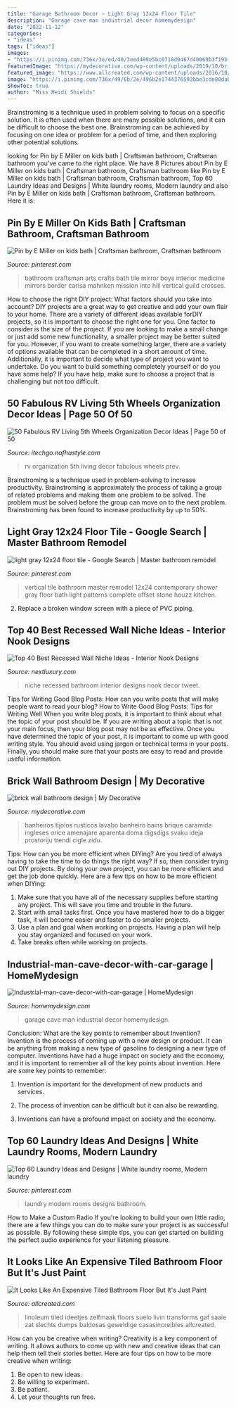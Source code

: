 ```yaml
---
title: "Garage Bathroom Decor ~ Light Gray 12x24 Floor Tile"
description: "Garage cave man industrial decor homemydesign"
date: "2022-11-12"
categories:
- "ideas"
tags: ["ideas"]
images:
- "https://i.pinimg.com/736x/3e/ed/40/3eed409e5bc0718d9467d40069b3f19b--modern-laundry-rooms-bathroom-laundry.jpg"
featuredImage: "https://mydecorative.com/wp-content/uploads/2019/10/brick-wall-bathroom-design.jpg"
featured_image: "https://www.allcreated.com/wp-content/uploads/2016/10/desktop-1474897883.jpg"
image: "https://i.pinimg.com/736x/49/6b/2e/496b2e1744376593bbe3cde80dabe2bc.jpg"
ShowToc: true
author: "Miss Heidi Shields"
---
```



Brainstroming is a technique used in problem solving to focus on a specific solution. It is often used when there are many possible solutions, and it can be difficult to choose the best one. Brainstroming can be achieved by focusing on one idea or problem for a period of time, and then exploring other potential solutions.

	

		
looking for Pin by E Miller on kids bath | Craftsman bathroom, Craftsman bathroom you've came to the right place. We have 8 Pictures about Pin by E Miller on kids bath | Craftsman bathroom, Craftsman bathroom like Pin by E Miller on kids bath | Craftsman bathroom, Craftsman bathroom, Top 60 Laundry Ideas and Designs | White laundry rooms, Modern laundry and also Pin by E Miller on kids bath | Craftsman bathroom, Craftsman bathroom. Here it is:
		
    
## Pin By E Miller On Kids Bath | Craftsman Bathroom, Craftsman Bathroom

<img loading=lazy src="https://i.pinimg.com/736x/49/6b/2e/496b2e1744376593bbe3cde80dabe2bc.jpg" onerror="this.onerror=null;this.src='https://tse1.mm.bing.net/th?id=OIP.OJxf7A480nj_feN-owL2nQHaLH&amp;pid=15.1';" alt="Pin by E Miller on kids bath | Craftsman bathroom, Craftsman bathroom">

_Source: pinterest.com_

>bathroom craftsman arts crafts bath tile mirror boys interior medicine mirrors border carisa mahnken mission into hill vertical guild crosses. 

	

How to choose the right DIY project: What factors should you take into account?
DIY projects are a great way to get creative and add your own flair to your home. There are a variety of different ideas available forDIY projects, so it is important to choose the right one for you. One factor to consider is the size of the project. If you are looking to make a small change or just add some new functionality, a smaller project may be better suited for you. However, if you want to create something larger, there are a variety of options available that can be completed in a short amount of time. Additionally, it is important to decide what type of project you want to undertake. Do you want to build something completely yourself or do you have some help? If you have help, make sure to choose a project that is challenging but not too difficult.

    
## 50 Fabulous RV Living 5th Wheels Organization Decor Ideas | Page 50 Of 50

<img loading=lazy src="http://itechgo.com/wp-content/uploads/2018/05/Fabulous-RV-Living-5th-Wheels-Organization-Decor-Ideas-50.jpg" onerror="this.onerror=null;this.src='https://tse2.mm.bing.net/th?id=OIP.PhmIN4QdoYy4uhTwGuW-twHaJ4&amp;pid=15.1';" alt="50 Fabulous RV Living 5th Wheels Organization Decor Ideas | Page 50 of 50">

_Source: itechgo.nafhastyle.com_

>rv organization 5th living decor fabulous wheels prev. 

	

Brainstroming is a technique used in problem-solving to increase productivity. Brainstroming is approximately the process of taking a group of related problems and making them one problem to be solved. The problem must be solved before the group can move on to the next problem. Brainstroming has been found to increase productivity by up to 50%.

    
## Light Gray 12x24 Floor Tile - Google Search | Master Bathroom Remodel

<img loading=lazy src="https://i.pinimg.com/736x/f4/a7/38/f4a738eecd61e22cd639f536336b38f5--vertical-reno.jpg" onerror="this.onerror=null;this.src='https://tse4.mm.bing.net/th?id=OIP.BX_Yi8FfVgVr6H1w-veGIgC7FN&amp;pid=15.1';" alt="light gray 12x24 floor tile - Google Search | Master bathroom remodel">

_Source: pinterest.com_

>vertical tile bathroom master remodel 12x24 contemporary shower gray floor bath light patterns complete offset stone houzz kitchen. 

	

2. Replace a broken window screen with a piece of PVC piping.

    
## Top 40 Best Recessed Wall Niche Ideas - Interior Nook Designs

<img loading=lazy src="http://nextluxury.com/wp-content/uploads/recessed-wall-niche-ideas-inspiration-bathroom-decor-space.jpg" onerror="this.onerror=null;this.src='https://tse2.mm.bing.net/th?id=OIP.0YcjKkhS4-Y9zpLrZWoJPgAAAA&amp;pid=15.1';" alt="Top 40 Best Recessed Wall Niche Ideas - Interior Nook Designs">

_Source: nextluxury.com_

>niche recessed bathroom interior designs nook decor tweet. 

	

Tips for Writing Good Blog Posts: How can you write posts that will make people want to read your blog?
How to Write Good Blog Posts: Tips for Writing Well
When you write blog posts, it is important to think about what the topic of your post should be.  If you are writing about a topic that is not your main focus, then your blog post may not be as effective.  Once you have determined the topic of your post, it is important to come up with good writing style.  You should avoid using jargon or technical terms in your posts.  Finally, you should make sure that your posts are easy to read and provide useful information.

    
## Brick Wall Bathroom Design | My Decorative

<img loading=lazy src="https://mydecorative.com/wp-content/uploads/2019/10/brick-wall-bathroom-design.jpg" onerror="this.onerror=null;this.src='https://tse4.mm.bing.net/th?id=OIP.g33Eki5CsIFxbUrizZ76TQHaJ6&amp;pid=15.1';" alt="brick wall bathroom design | My Decorative">

_Source: mydecorative.com_

>banheiros tijolos rusticos lavabo banheiro bains brique caramida ingleses orice amenajare aparenta doma digsdigs svaku ideja prostoriju trendi cigle zidu. 

	

Tips: How can you be more efficient when DIYing?
Are you tired of always having to take the time to do things the right way? If so, then consider trying out DIY projects. By doing your own project, you can be more efficient and get the job done quickly. Here are a few tips on how to be more efficient when DIYing: 
1. Make sure that you have all of the necessary supplies before starting any project. This will save you time and trouble in the future.
2. Start with small tasks first. Once you have mastered how to do a bigger task, it will become easier and faster to do smaller projects. 
3. Use a plan and goal when working on projects. Having a plan will help you stay organized and focused on your work. 
4. Take breaks often while working on projects.

    
## Industrial-man-cave-decor-with-car-garage | HomeMydesign

<img loading=lazy src="https://homemydesign.com/wp-content/uploads/2020/10/industrial-man-cave-decor-with-car-garage-300x294.jpg" onerror="this.onerror=null;this.src='https://tse1.mm.bing.net/th?id=OIP.E8Jr6HmAIY1OHSetfkdC_AAAAA&amp;pid=15.1';" alt="industrial-man-cave-decor-with-car-garage | HomeMydesign">

_Source: homemydesign.com_

>garage cave man industrial decor homemydesign. 

	

Conclusion: What are the key points to remember about Invention?
Invention is the process of coming up with a new design or product. It can be anything from making a new type of gasoline to designing a new type of computer. Inventions have had a huge impact on society and the economy, and it is important to remember all of the key points about invention. Here are some key points to remember:
1) Invention is important for the development of new products and services.

2) The process of invention can be difficult but it can also be rewarding.

3) Inventions can have a profound impact on society and the economy.

    
## Top 60 Laundry Ideas And Designs | White Laundry Rooms, Modern Laundry

<img loading=lazy src="https://i.pinimg.com/736x/3e/ed/40/3eed409e5bc0718d9467d40069b3f19b--modern-laundry-rooms-bathroom-laundry.jpg" onerror="this.onerror=null;this.src='https://tse4.mm.bing.net/th?id=OIP.QnLd_DcOHabh3cdxZg9YiQHaLI&amp;pid=15.1';" alt="Top 60 Laundry Ideas and Designs | White laundry rooms, Modern laundry">

_Source: pinterest.com_

>laundry modern rooms designs bathroom. 

	

How to Make a Custom Radio
If you're looking to build your own little radio, there are a few things you can do to make sure your project is as successful as possible. By following these simple tips, you can get started on building the perfect audio experience for your listening pleasure.

    
## It Looks Like An Expensive Tiled Bathroom Floor But It&#039;s Just Paint

<img loading=lazy src="https://www.allcreated.com/wp-content/uploads/2016/10/desktop-1474897883.jpg" onerror="this.onerror=null;this.src='https://tse1.mm.bing.net/th?id=OIP.fYEcbPHAkynabecF-ZuvYgHaNK&amp;pid=15.1';" alt="It Looks Like An Expensive Tiled Bathroom Floor But It&#039;s Just Paint">

_Source: allcreated.com_

>linoleum tiled ideetjes zelfmaak floors suelo livin transforms gaf saaie zat slechts dumps baldosas geweldige casasincreibles allcreated. 

	

How can you be creative when writing?
Creativity is a key component of writing. It allows authors to come up with new and creative ideas that can help them tell their stories better. Here are four tips on how to be more creative when writing:
1. Be open to new ideas.
2. Be willing to experiment.
3. Be patient.
4. Let your thoughts run free.

